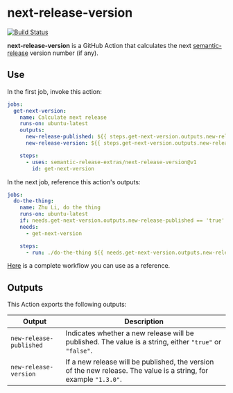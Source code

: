 # next-release-version

[![Build Status]](https://github.com/semantic-release-extras/next-release-version/actions/workflows/release.yml)

[build status]: https://github.com/semantic-release-extras/next-release-version/actions/workflows/release.yml/badge.svg?event=push

**next-release-version** is a GitHub Action that calculates the next
[semantic-release] version number (if any).

[semantic-release]: https://github.com/semantic-release/semantic-release

## Use

In the first job, invoke this action:

```yaml
jobs:
  get-next-version:
    name: Calculate next release
    runs-on: ubuntu-latest
    outputs:
      new-release-published: ${{ steps.get-next-version.outputs.new-release-published }}
      new-release-version: ${{ steps.get-next-version.outputs.new-release-version }}

    steps:
      - uses: semantic-release-extras/next-release-version@v1
        id: get-next-version
```

In the next job, reference this action's outputs:

```yaml
jobs:
  do-the-thing:
    name: Zhu Li, do the thing
    runs-on: ubuntu-latest
    if: needs.get-next-version.outputs.new-release-published == 'true'
    needs:
      - get-next-version

    steps:
      - run: ./do-the-thing ${{ needs.get-next-version.outputs.new-release-version }}
```

[Here] is a complete workflow you can use as a reference.

[here]: https://github.com/semantic-release-cargo/semantic-release-cargo/blob/master/.github/workflows/release.yml

## Outputs

This Action exports the following outputs:

| Output                  | Description                                                                                                       |
| ----------------------- | ----------------------------------------------------------------------------------------------------------------- |
| `new-release-published` | Indicates whether a new release will be published. The value is a string, either `"true"` or `"false"`.           |
| `new-release-version`   | If a new release will be published, the version of the new release. The value is a string, for example `"1.3.0"`. |
